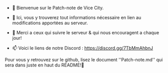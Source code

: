 - 👋 Bienvenue sur le Patch-note de Vice City.
- 👀 Ici, vous y trouverez tout informations nécessaire en lien au modifications apportées au serveur.

- 💞️ Merci a ceux qui suivre le serveur & qui nous encouragent a chaque jour!
- 📫 Voici le liens de notre Discord : https://discord.gg/7TbMmAhbnJ


Pour vous y retrouvez sur le github, lisez le document ''Patch-note.md'' qui sera dans juste en haut du README!💞️


